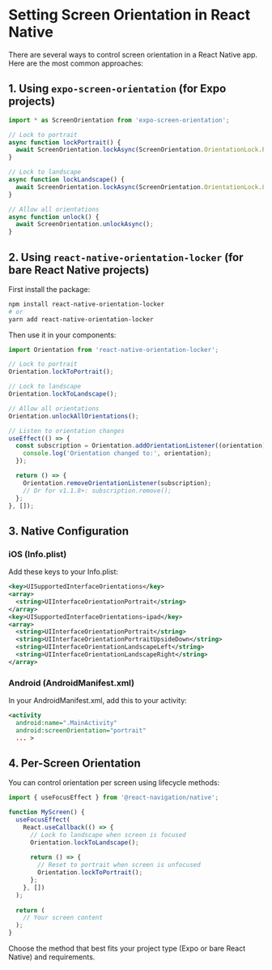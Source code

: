 # Setting Screen Orientation in React Native

There are several ways to control screen orientation in a React Native app. Here are the most common approaches:

## 1. Using `expo-screen-orientation` (for Expo projects)

```javascript
import * as ScreenOrientation from 'expo-screen-orientation';

// Lock to portrait
async function lockPortrait() {
  await ScreenOrientation.lockAsync(ScreenOrientation.OrientationLock.PORTRAIT);
}

// Lock to landscape
async function lockLandscape() {
  await ScreenOrientation.lockAsync(ScreenOrientation.OrientationLock.LANDSCAPE);
}

// Allow all orientations
async function unlock() {
  await ScreenOrientation.unlockAsync();
}
```

## 2. Using `react-native-orientation-locker` (for bare React Native projects)

First install the package:
```bash
npm install react-native-orientation-locker
# or
yarn add react-native-orientation-locker
```

Then use it in your components:
```javascript
import Orientation from 'react-native-orientation-locker';

// Lock to portrait
Orientation.lockToPortrait();

// Lock to landscape
Orientation.lockToLandscape();

// Allow all orientations
Orientation.unlockAllOrientations();

// Listen to orientation changes
useEffect(() => {
  const subscription = Orientation.addOrientationListener((orientation) => {
    console.log('Orientation changed to:', orientation);
  });

  return () => {
    Orientation.removeOrientationListener(subscription);
    // Or for v1.1.8+: subscription.remove();
  };
}, []);
```

## 3. Native Configuration

### iOS (Info.plist)
Add these keys to your Info.plist:
```xml
<key>UISupportedInterfaceOrientations</key>
<array>
  <string>UIInterfaceOrientationPortrait</string>
</array>
<key>UISupportedInterfaceOrientations~ipad</key>
<array>
  <string>UIInterfaceOrientationPortrait</string>
  <string>UIInterfaceOrientationPortraitUpsideDown</string>
  <string>UIInterfaceOrientationLandscapeLeft</string>
  <string>UIInterfaceOrientationLandscapeRight</string>
</array>
```

### Android (AndroidManifest.xml)
In your AndroidManifest.xml, add this to your activity:
```xml
<activity
  android:name=".MainActivity"
  android:screenOrientation="portrait"
  ... >
```

## 4. Per-Screen Orientation

You can control orientation per screen using lifecycle methods:

```javascript
import { useFocusEffect } from '@react-navigation/native';

function MyScreen() {
  useFocusEffect(
    React.useCallback(() => {
      // Lock to landscape when screen is focused
      Orientation.lockToLandscape();
      
      return () => {
        // Reset to portrait when screen is unfocused
        Orientation.lockToPortrait();
      };
    }, [])
  );
  
  return (
    // Your screen content
  );
}
```

Choose the method that best fits your project type (Expo or bare React Native) and requirements.
